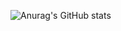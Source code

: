 ![Anurag's GitHub stats](https://github-readme-stats.vercel.app/api?username=AgoolM&show_icons=true&theme=radical)

